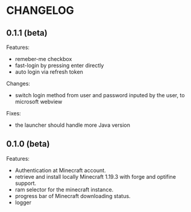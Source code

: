 # CHANGELOG

## 0.1.1 (beta)

Features:
- remeber-me checkbox
- fast-login by pressing enter directly
- auto login via refresh token

Changes:
- switch login method from user and password inputed by the user, to microsoft webview

Fixes:
- the launcher should handle more Java version

## 0.1.0 (beta)

Features:
- Authentication at Minecraft account.
- retrieve and install locally Minecraft 1.19.3 with forge and optifine support.
- ram selector for the minecraft instance.
- progress bar of Minecraft downloading status.
- logger